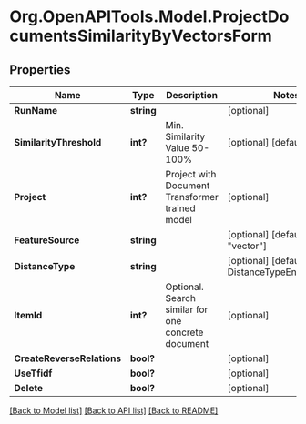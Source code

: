
# Org.OpenAPITools.Model.ProjectDocumentsSimilarityByVectorsForm

## Properties

Name | Type | Description | Notes
------------ | ------------- | ------------- | -------------
**RunName** | **string** |  | [optional] 
**SimilarityThreshold** | **int?** | Min. Similarity Value 50-100% | [optional] [default to 75]
**Project** | **int?** | Project with Document Transformer trained model | [optional] 
**FeatureSource** | **string** |  | [optional] [default to "vector"]
**DistanceType** | **string** |  | [optional] [default to DistanceTypeEnum.Cosine]
**ItemId** | **int?** | Optional. Search similar for one concrete document | [optional] 
**CreateReverseRelations** | **bool?** |  | [optional] 
**UseTfidf** | **bool?** |  | [optional] 
**Delete** | **bool?** |  | [optional] 

[[Back to Model list]](../README.md#documentation-for-models)
[[Back to API list]](../README.md#documentation-for-api-endpoints)
[[Back to README]](../README.md)

